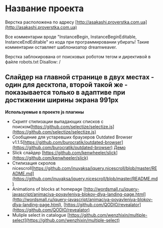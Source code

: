 Название проекта
================

Верстка расположена по адресу [http://asakashi.proverstka.com.ua](http://asakashi.proverstka.com.ua)

Все комментарии вроде "InstanceBegin, InstanceBeginEditable, InstanceEndEditable" из кода при программировании убирать! Такие комментарии оставляет шаблонизатор dreamweaver.

Верстка заблокирована от поисковых роботом тегом <meta name="robots" content="noindex,nofollow" /> и директивой в файле robots.txt Disallow: /


Слайдер на главной странице в двух местах - один для десктопа, второй такой же - показывается только в адаптиве при достижении ширины экрана 991px
---------------------------------------------------------

__Используемые в проекте js плагины__
* Скрипт стилизации выпадающих списков с поиском[https://github.com/selectize/selectize.js](https://github.com/selectize/selectize.js)
* Сообщение для устаревших браузеров Outdated Browser v1.1.5[https://github.com/burocratik/outdated-browser](https://github.com/burocratik/outdated-browser) [Демо](http://outdatedbrowser.com/ru)
* Slick слайдер [https://github.com/kenwheeler/slick](https://github.com/kenwheeler/slick)
* Стилизация скролов nicescroll[https://github.com/inuyaksa/jquery.nicescroll/blob/master/README.md](https://github.com/inuyaksa/jquery.nicescroll/blob/master/README.md)
* Animations of blocks at homepage [http://wordsmall.ru/jquery-javascript/animaciya-poyavleniya-blokov-dlya-landing-page.html](http://wordsmall.ru/jquery-javascript/animaciya-poyavleniya-blokov-dlya-landing-page.html), [https://github.com/QODIO/revealator](https://github.com/QODIO/revealator) 
* Muliple select in catalogue [https://github.com/wenzhixin/multiple-select](https://github.com/wenzhixin/multiple-select)
